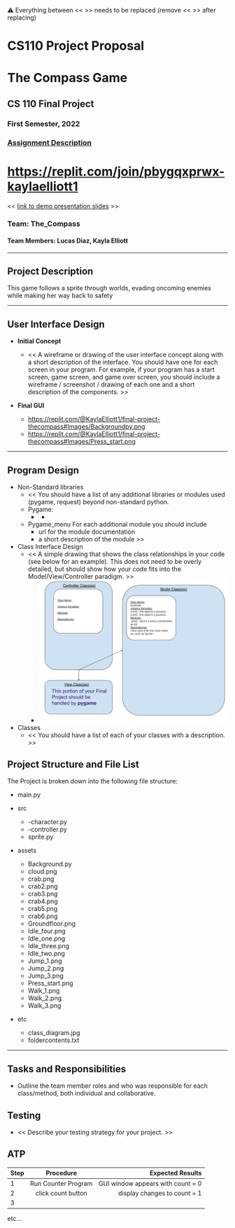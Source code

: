 :warning: Everything between << >> needs to be replaced (remove << >> after replacing)
# CS110 Project Proposal
# The Compass Game
## CS 110 Final Project
### First Semester, 2022 
### [Assignment Description](https://docs.google.com/document/d/1H4R6yLL7som1lglyXWZ04RvTp_RvRFCCBn6sqv-82ps/edit?usp=sharing)

# https://replit.com/join/pbygqxprwx-kaylaelliott1

<< [link to demo presentation slides](#) >>

### Team: The_Compass
#### Team Members: Lucas Diaz, Kayla Elliott

***

## Project Description
 
This game follows a sprite through worlds, evading oncoming enemies while making her way back to safety

***    

## User Interface Design

- **Initial Concept**
  - << A wireframe or drawing of the user interface concept along with a short description of the interface. You should have one for each screen in your program. For example, if your program has a start screen, game screen, and game over screen, you should include a wireframe / screenshot / drawing of each one and a short description of the components. >>
    
    
- **Final GUI**
  - https://replit.com/@KaylaElliott1/final-project-thecompass#Images/Backgroundpy.png
  - https://replit.com/@KaylaElliott1/final-project-thecompass#Images/Press_start.png

***        

## Program Design

* Non-Standard libraries
    * << You should have a list of any additional libraries or modules used (pygame, request) beyond non-standard python.
    * Pygame:
      * -
    * Pygame_menu
         For each additional module you should include
         - url for the module documentation
         - a short description of the module >>
* Class Interface Design
    * << A simple drawing that shows the class relationships in your code (see below for an example). This does not need to be overly detailed, but should show how your code fits into the Model/View/Controller paradigm. >>
        * ![class diagram](assets/class_diagram.jpg) 
* Classes
    * << You should have a list of each of your classes with a description. >>

## Project Structure and File List

The Project is broken down into the following file structure:

* main.py
* src
    * -character.py
    * -controller.py
    * sprite.py
      
* assets
    * Background.py
    * cloud.png
    * crab.png
    * crab2.png
    * crab3.png
    * crab4.png
    * crab5.png
    * crab6.png
    * Groundfloor.png
    * Idle_four.png
    * Idle_one.png
    * Idle_three.png
    * Idle_two.png
    * Jump_1.png
    * Jump_2.png
    * Jump_3.png
    * Press_start.png
    * Walk_1.png
    * Walk_2.png
    * Walk_3.png
* etc
    * class_diagram.jpg
    * foldercontents.txt

***

## Tasks and Responsibilities 

   * Outline the team member roles and who was responsible for each class/method, both individual and collaborative.

## Testing

* << Describe your testing strategy for your project. >>

## ATP

| Step                 |Procedure             |Expected Results                   |
|----------------------|:--------------------:|----------------------------------:|
|  1                   | Run Counter Program  |GUI window appears with count = 0  |
|  2                   | click count button   | display changes to count = 1      |
|  3                   | 
etc...

